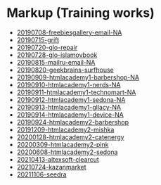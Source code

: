 # Markup (Training works)

- [20190708-freebiesgallery-email-NA](https://hisbvdis.github.io/training-works-markup/20190708-freebiesgallery-email-NA/index.html)
- [20190715-grift]()
- [20190720-glo-repair]()
- [20190728-glo-islamovbook]()
- [20190815-mailru-email-NA]()
- [20190820-geekbrains-surfhouse]()
- [20190909-htmlacademy1-barbershop-NA]()
- [20190910-htmlacademy1-nerds-NA]()
- [20190911-htmlacademy1-technomart-NA]()
- [20190912-htmlacademy1-sedona-NA]()
- [20190913-htmlacademy1-gllacy-NA]()
- [20190914-htmlacademy1-device-NA]()
- [20190924-htmlacademy2-barbershop]()
- [20191209-htmlacademy2-mishka]()
- [20200128-htmlacademy2-catenergy]()
- [20200309-htmlacademy2-pink]()
- [20200608-htmlacademy2-sedona]()
- [20210413-altexsoft-clearcut]()
- [20210724-kazanmarket]()
- [20211106-seedra]()